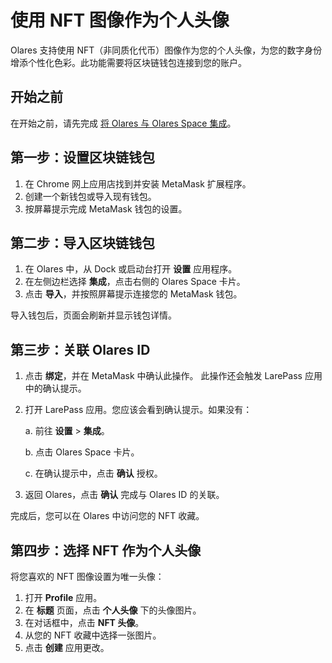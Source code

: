 # 使用 NFT 图像作为个人头像

Olares 支持使用 NFT（非同质化代币）图像作为您的个人头像，为您的数字身份增添个性化色彩。此功能需要将区块链钱包连接到您的账户。

## 开始之前

在开始之前，请先完成 [将 Olares 与 Olares Space 集成](./integrations)。

## 第一步：设置区块链钱包

1. 在 Chrome 网上应用店找到并安装 MetaMask 扩展程序。
2. 创建一个新钱包或导入现有钱包。
3. 按屏幕提示完成 MetaMask 钱包的设置。

## 第二步：导入区块链钱包

1. 在 Olares 中，从 Dock 或启动台打开 **设置** 应用程序。
2. 在左侧边栏选择 **集成**，点击右侧的 Olares Space 卡片。
3. 点击 **导入**，并按照屏幕提示连接您的 MetaMask 钱包。

导入钱包后，页面会刷新并显示钱包详情。

## 第三步：关联 Olares ID

1. 点击 **绑定**，并在 MetaMask 中确认此操作。
    此操作还会触发 LarePass 应用中的确认提示。
2. 打开 LarePass 应用。您应该会看到确认提示。如果没有：
   
   a. 前往 **设置** > **集成**。

   b. 点击 Olares Space 卡片。

   c. 在确认提示中，点击 **确认** 授权。

3. 返回 Olares，点击 **确认** 完成与 Olares ID 的关联。

完成后，您可以在 Olares 中访问您的 NFT 收藏。

## 第四步：选择 NFT 作为个人头像

将您喜欢的 NFT 图像设置为唯一头像：

1. 打开 **Profile** 应用。
2. 在 **标题** 页面，点击 **个人头像** 下的头像图片。
3. 在对话框中，点击 **NFT 头像**。
4. 从您的 NFT 收藏中选择一张图片。
5. 点击 **创建** 应用更改。